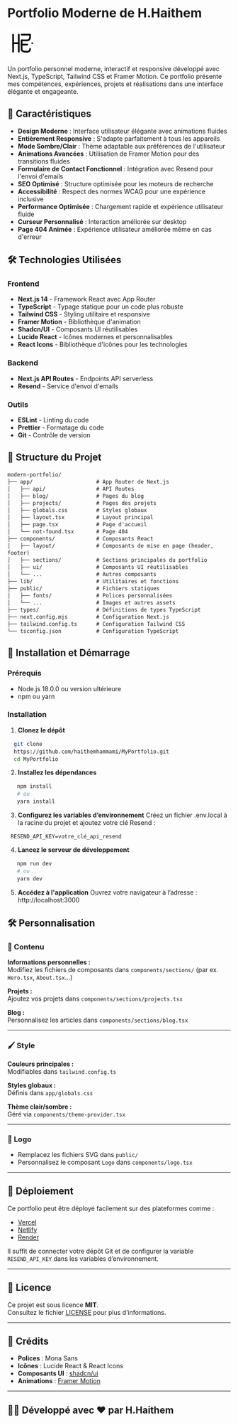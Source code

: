 # Portfolio Moderne de H.Haithem

![Logo H.Haithem](public/icon-light.svg)

Un portfolio personnel moderne, interactif et responsive développé avec Next.js, TypeScript, Tailwind CSS et Framer Motion. Ce portfolio présente mes compétences, expériences, projets et réalisations dans une interface élégante et engageante.

## 🌟 Caractéristiques

- **Design Moderne** : Interface utilisateur élégante avec animations fluides
- **Entièrement Responsive** : S'adapte parfaitement à tous les appareils
- **Mode Sombre/Clair** : Thème adaptable aux préférences de l'utilisateur
- **Animations Avancées** : Utilisation de Framer Motion pour des transitions fluides
- **Formulaire de Contact Fonctionnel** : Intégration avec Resend pour l'envoi d'emails
- **SEO Optimisé** : Structure optimisée pour les moteurs de recherche
- **Accessibilité** : Respect des normes WCAG pour une expérience inclusive
- **Performance Optimisée** : Chargement rapide et expérience utilisateur fluide
- **Curseur Personnalisé** : Interaction améliorée sur desktop
- **Page 404 Animée** : Expérience utilisateur améliorée même en cas d'erreur

## 🛠️ Technologies Utilisées

### Frontend
- **Next.js 14** - Framework React avec App Router
- **TypeScript** - Typage statique pour un code plus robuste
- **Tailwind CSS** - Styling utilitaire et responsive
- **Framer Motion** - Bibliothèque d'animation
- **Shadcn/UI** - Composants UI réutilisables
- **Lucide React** - Icônes modernes et personnalisables
- **React Icons** - Bibliothèque d'icônes pour les technologies

### Backend
- **Next.js API Routes** - Endpoints API serverless
- **Resend** - Service d'envoi d'emails

### Outils
- **ESLint** - Linting du code
- **Prettier** - Formatage du code
- **Git** - Contrôle de version

## 📂 Structure du Projet

```
modern-portfolio/
├── app/                    # App Router de Next.js
│   ├── api/                # API Routes
│   ├── blog/               # Pages du blog
│   ├── projects/           # Pages des projets
│   ├── globals.css         # Styles globaux
│   ├── layout.tsx          # Layout principal
│   ├── page.tsx            # Page d'accueil
│   └── not-found.tsx       # Page 404
├── components/             # Composants React
│   ├── layout/             # Composants de mise en page (header, footer)
│   ├── sections/           # Sections principales du portfolio
│   ├── ui/                 # Composants UI réutilisables
│   └── ...                 # Autres composants
├── lib/                    # Utilitaires et fonctions
├── public/                 # Fichiers statiques
│   ├── fonts/              # Polices personnalisées
│   └── ...                 # Images et autres assets
├── types/                  # Définitions de types TypeScript
├── next.config.mjs         # Configuration Next.js
├── tailwind.config.ts      # Configuration Tailwind CSS
└── tsconfig.json           # Configuration TypeScript
```

## 🚀 Installation et Démarrage

### Prérequis
- Node.js 18.0.0 ou version ultérieure
- npm ou yarn

### Installation

1. **Clonez le dépôt**
 ```bash
   git clone 
   https://github.com/haithemhammami/MyPortfolio.git
   cd MyPortfolio
   ```
2. **Installez les dépendances**
 ```bash
    npm install
    # ou
    yarn install
   ```
3. **Configurez les variables d’environnement**
 Créez un fichier .env.local à la racine du projet et 
  ajoutez votre clé Resend :
 ```
  RESEND_API_KEY=votre_clé_api_resend
 ```
4. **Lancez le serveur de développement**
 ```bash
    npm run dev
    # ou
    yarn dev
   ```
5. **Accédez à l'application**
Ouvrez votre navigateur à l’adresse : http://localhost:3000

## 🛠️ Personnalisation

### 🎨 Contenu

**Informations personnelles :**  
Modifiez les fichiers de composants dans `components/sections/` (par ex. `Hero.tsx`, `About.tsx`…)

**Projets :**  
Ajoutez vos projets dans `components/sections/projects.tsx`

**Blog :**  
Personnalisez les articles dans `components/sections/blog.tsx`

---

### 🖌️ Style

**Couleurs principales :**  
Modifiables dans `tailwind.config.ts`

**Styles globaux :**  
Définis dans `app/globals.css`

**Thème clair/sombre :**  
Géré via `components/theme-provider.tsx`

---

### 🔁 Logo

- Remplacez les fichiers SVG dans `public/`
- Personnalisez le composant `Logo` dans `components/logo.tsx`

---

## 🚀 Déploiement

Ce portfolio peut être déployé facilement sur des plateformes comme :

- [Vercel](https://vercel.com/)
- [Netlify](https://www.netlify.com/)
- [Render](https://render.com/)

Il suffit de connecter votre dépôt Git et de configurer la variable `RESEND_API_KEY` dans les variables d’environnement.

---

## 📝 Licence

Ce projet est sous licence **MIT**.  
Consultez le fichier [LICENSE](LICENSE) pour plus d’informations.

---

## 🙏 Crédits

- **Polices** : Mona Sans  
- **Icônes** : Lucide React & React Icons  
- **Composants UI** : [shadcn/ui](https://ui.shadcn.dev/)  
- **Animations** : [Framer Motion](https://www.framer.com/motion/)

---

## 👨‍💻 Développé avec ❤️ par **H.Haithem**
